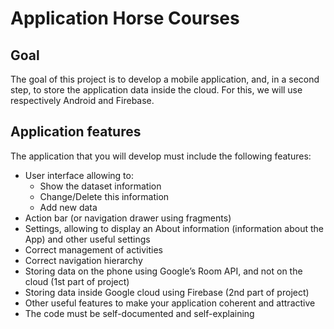 # Application Horse Courses

## Goal
The goal of this project is to develop a mobile application, and, in a second step, to store the
application data inside the cloud. For this, we will use respectively Android and Firebase.

## Application features
The application that you will develop must include the following features:
- User interface allowing to:
  - Show the dataset information
  - Change/Delete this information
  - Add new data
- Action bar (or navigation drawer using fragments)
- Settings, allowing to display an About information (information about the App) and other useful settings
- Correct management of activities
- Correct navigation hierarchy
- Storing data on the phone using Google’s Room API, and not on the cloud (1st part of project)
- Storing data inside Google cloud using Firebase (2nd part of project)
- Other useful features to make your application coherent and attractive
- The code must be self-documented and self-explaining
